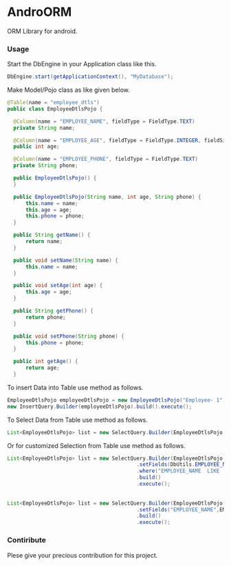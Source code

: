 # AndroORM
ORM Library for android.


### Usage

  Start the DbEngine in your Application class like this.<br>
  ```java
  DbEngine.start(getApplicationContext(), "MyDatabase");
  ```
  
  Make Model/Pojo class as like given below.<br>
  
  ```java
@Table(name = "employee_dtls")
public class EmployeeDtlsPojo {

    @Column(name = "EMPLOYEE_NAME", fieldType = FieldType.TEXT)
    private String name;

    @Column(name = "EMPLOYEE_AGE", fieldType = FieldType.INTEGER, fieldSize = 2)
    public int age;

    @Column(name = "EMPLOYEE_PHONE", fieldType = FieldType.TEXT)
    private String phone;

    public EmployeeDtlsPojo() {
    }

    public EmployeeDtlsPojo(String name, int age, String phone) {
        this.name = name;
        this.age = age;
        this.phone = phone;
    }

    public String getName() {
        return name;
    }

    public void setName(String name) {
        this.name = name;
    }

    public void setAge(int age) {
        this.age = age;
    }

    public String getPhone() {
        return phone;
    }

    public void setPhone(String phone) {
        this.phone = phone;
    }

    public int getAge() {
        return age;
    }
  ```
  
  
  To insert Data into Table use method as follows.<br>
  ```java
  EmployeeDtlsPojo employeeDtlsPojo = new EmployeeDtlsPojo("Employee- 1", 25, "1234567890");
  new InsertQuery.Builder(employeeDtlsPojo).build().execute();
  ```
  
  
  To Select Data from Table use method as follows.<br>
  ```java
  List<EmployeeDtlsPojo> list = new SelectQuery.Builder(EmployeeDtlsPojo.class).build().execute();    
  ```
  
  
  Or for customized Selection from Table use method as follows.<br>
  ```java
  List<EmployeeDtlsPojo> list = new SelectQuery.Builder(EmployeeDtlsPojo.class)
                                            .setFields(DbUtils.EMPLOYEE_NAME)
                                            .where("EMPLOYEE_NAME  LIKE 'Employee%' ")
                                            .build()
                                            .execute();
                                            
                                            
List<EmployeeDtlsPojo> list = new SelectQuery.Builder(EmployeeDtlsPojo.class)
                                            .setFields("EMPLOYEE_NAME",EMPLOYEE_AGE)
                                            .build()
                                            .execute();                                            
  ```

### Contiribute
Plese give your precious contribution for this project.
